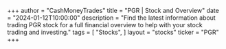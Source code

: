 +++
author = "CashMoneyTrades"
title = "PGR | Stock and Overview"
date = "2024-01-12T10:00:00"
description = "Find the latest information about trading PGR stock for a full financial overview to help with your stock trading and investing."
tags = [
   "Stocks",
]
layout = "stocks"
ticker = "PGR"
+++
